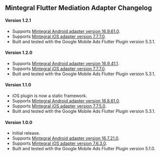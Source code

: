 ## Mintegral Flutter Mediation Adapter Changelog

#### Version 1.2.1
- Supports [Mintegral Android adapter version 16.9.61.0](https://github.com/googleads/googleads-mobile-android-mediation/blob/main/ThirdPartyAdapters/mintegral/CHANGELOG.md#version-169610).
- Supports [Mintegral iOS adapter version 7.7.7.0](https://github.com/googleads/googleads-mobile-ios-mediation/blob/main/adapters/Mintegral/CHANGELOG.md#version-7770).
- Built and tested with the Google Mobile Ads Flutter Plugin version 5.3.1.

#### Version 1.2.0
- Supports [Mintegral Android adapter version 16.9.41.1](https://github.com/googleads/googleads-mobile-android-mediation/blob/main/ThirdPartyAdapters/mintegral/CHANGELOG.md#version-169411).
- Supports [Mintegral iOS adapter version 7.7.7.0](https://github.com/googleads/googleads-mobile-ios-mediation/blob/main/adapters/Mintegral/CHANGELOG.md#version-7770).
- Built and tested with the Google Mobile Ads Flutter Plugin version 5.3.1.

#### Version 1.1.0
- iOS plugin is now a static framework.
- Supports [Mintegral Android adapter version 16.8.61.0](https://github.com/googleads/googleads-mobile-android-mediation/blob/main/ThirdPartyAdapters/mintegral/CHANGELOG.md#version-168610).
- Supports [Mintegral iOS adapter version 7.7.5.0](https://github.com/googleads/googleads-mobile-ios-mediation/blob/main/adapters/Mintegral/CHANGELOG.md#version-7750).
- Built and tested with the Google Mobile Ads Flutter Plugin version 5.3.1.

#### Version 1.0.0

- Initial release.
- Supports [Mintegral Android adapter version 16.7.21.0](https://github.com/googleads/googleads-mobile-android-mediation/blob/main/ThirdPartyAdapters/mintegral/CHANGELOG.md#version-167210).
- Supports [Mintegral iOS adapter version 7.6.3.0](https://github.com/googleads/googleads-mobile-ios-mediation/blob/main/adapters/Mintegral/CHANGELOG.md#version-7630).
- Built and tested with the Google Mobile Ads Flutter Plugin version 5.1.0.
